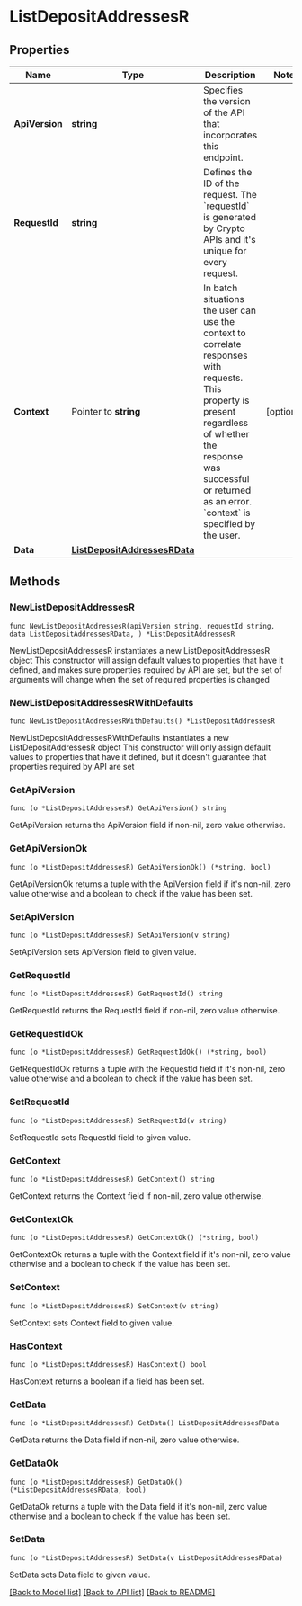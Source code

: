 # ListDepositAddressesR

## Properties

Name | Type | Description | Notes
------------ | ------------- | ------------- | -------------
**ApiVersion** | **string** | Specifies the version of the API that incorporates this endpoint. | 
**RequestId** | **string** | Defines the ID of the request. The &#x60;requestId&#x60; is generated by Crypto APIs and it&#39;s unique for every request. | 
**Context** | Pointer to **string** | In batch situations the user can use the context to correlate responses with requests. This property is present regardless of whether the response was successful or returned as an error. &#x60;context&#x60; is specified by the user. | [optional] 
**Data** | [**ListDepositAddressesRData**](ListDepositAddressesRData.md) |  | 

## Methods

### NewListDepositAddressesR

`func NewListDepositAddressesR(apiVersion string, requestId string, data ListDepositAddressesRData, ) *ListDepositAddressesR`

NewListDepositAddressesR instantiates a new ListDepositAddressesR object
This constructor will assign default values to properties that have it defined,
and makes sure properties required by API are set, but the set of arguments
will change when the set of required properties is changed

### NewListDepositAddressesRWithDefaults

`func NewListDepositAddressesRWithDefaults() *ListDepositAddressesR`

NewListDepositAddressesRWithDefaults instantiates a new ListDepositAddressesR object
This constructor will only assign default values to properties that have it defined,
but it doesn't guarantee that properties required by API are set

### GetApiVersion

`func (o *ListDepositAddressesR) GetApiVersion() string`

GetApiVersion returns the ApiVersion field if non-nil, zero value otherwise.

### GetApiVersionOk

`func (o *ListDepositAddressesR) GetApiVersionOk() (*string, bool)`

GetApiVersionOk returns a tuple with the ApiVersion field if it's non-nil, zero value otherwise
and a boolean to check if the value has been set.

### SetApiVersion

`func (o *ListDepositAddressesR) SetApiVersion(v string)`

SetApiVersion sets ApiVersion field to given value.


### GetRequestId

`func (o *ListDepositAddressesR) GetRequestId() string`

GetRequestId returns the RequestId field if non-nil, zero value otherwise.

### GetRequestIdOk

`func (o *ListDepositAddressesR) GetRequestIdOk() (*string, bool)`

GetRequestIdOk returns a tuple with the RequestId field if it's non-nil, zero value otherwise
and a boolean to check if the value has been set.

### SetRequestId

`func (o *ListDepositAddressesR) SetRequestId(v string)`

SetRequestId sets RequestId field to given value.


### GetContext

`func (o *ListDepositAddressesR) GetContext() string`

GetContext returns the Context field if non-nil, zero value otherwise.

### GetContextOk

`func (o *ListDepositAddressesR) GetContextOk() (*string, bool)`

GetContextOk returns a tuple with the Context field if it's non-nil, zero value otherwise
and a boolean to check if the value has been set.

### SetContext

`func (o *ListDepositAddressesR) SetContext(v string)`

SetContext sets Context field to given value.

### HasContext

`func (o *ListDepositAddressesR) HasContext() bool`

HasContext returns a boolean if a field has been set.

### GetData

`func (o *ListDepositAddressesR) GetData() ListDepositAddressesRData`

GetData returns the Data field if non-nil, zero value otherwise.

### GetDataOk

`func (o *ListDepositAddressesR) GetDataOk() (*ListDepositAddressesRData, bool)`

GetDataOk returns a tuple with the Data field if it's non-nil, zero value otherwise
and a boolean to check if the value has been set.

### SetData

`func (o *ListDepositAddressesR) SetData(v ListDepositAddressesRData)`

SetData sets Data field to given value.



[[Back to Model list]](../README.md#documentation-for-models) [[Back to API list]](../README.md#documentation-for-api-endpoints) [[Back to README]](../README.md)



